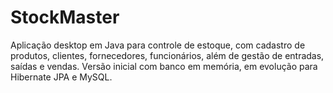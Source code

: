 # StockMaster
Aplicação desktop em Java para controle de estoque, com cadastro de produtos, clientes, fornecedores, funcionários, além de gestão de entradas, saídas e vendas. Versão inicial com banco em memória, em evolução para Hibernate JPA e MySQL.
